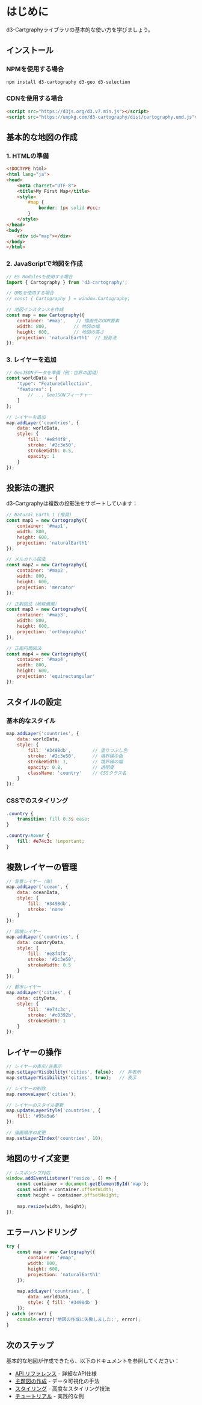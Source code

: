 # はじめに

d3-Cartgraphyライブラリの基本的な使い方を学びましょう。

## インストール

### NPMを使用する場合

```bash
npm install d3-cartography d3-geo d3-selection
```

### CDNを使用する場合

```html
<script src="https://d3js.org/d3.v7.min.js"></script>
<script src="https://unpkg.com/d3-cartography/dist/cartography.umd.js"></script>
```

## 基本的な地図の作成

### 1. HTMLの準備

```html
<!DOCTYPE html>
<html lang="ja">
<head>
    <meta charset="UTF-8">
    <title>My First Map</title>
    <style>
        #map {
            border: 1px solid #ccc;
        }
    </style>
</head>
<body>
    <div id="map"></div>
</body>
</html>
```

### 2. JavaScriptで地図を作成

```javascript
// ES Modulesを使用する場合
import { Cartography } from 'd3-cartography';

// UMDを使用する場合
// const { Cartography } = window.Cartography;

// 地図インスタンスを作成
const map = new Cartography({
    container: '#map',    // 描画先のDOM要素
    width: 800,          // 地図の幅
    height: 600,         // 地図の高さ
    projection: 'naturalEarth1'  // 投影法
});
```

### 3. レイヤーを追加

```javascript
// GeoJSONデータを準備（例：世界の国境）
const worldData = {
    "type": "FeatureCollection",
    "features": [
        // ... GeoJSONフィーチャー
    ]
};

// レイヤーを追加
map.addLayer('countries', {
    data: worldData,
    style: {
        fill: '#e8f4f8',
        stroke: '#2c3e50',
        strokeWidth: 0.5,
        opacity: 1
    }
});
```

## 投影法の選択

d3-Cartgraphyは複数の投影法をサポートしています：

```javascript
// Natural Earth I (推奨)
const map1 = new Cartography({
    container: '#map1',
    width: 800,
    height: 600,
    projection: 'naturalEarth1'
});

// メルカトル図法
const map2 = new Cartography({
    container: '#map2',
    width: 800,
    height: 600,
    projection: 'mercator'
});

// 正射図法（地球儀風）
const map3 = new Cartography({
    container: '#map3',
    width: 800,
    height: 600,
    projection: 'orthographic'
});

// 正距円筒図法
const map4 = new Cartography({
    container: '#map4',
    width: 800,
    height: 600,
    projection: 'equirectangular'
});
```

## スタイルの設定

### 基本的なスタイル

```javascript
map.addLayer('countries', {
    data: worldData,
    style: {
        fill: '#3498db',        // 塗りつぶし色
        stroke: '#2c3e50',      // 境界線の色
        strokeWidth: 1,         // 境界線の幅
        opacity: 0.8,           // 透明度
        className: 'country'    // CSSクラス名
    }
});
```

### CSSでのスタイリング

```css
.country {
    transition: fill 0.3s ease;
}

.country:hover {
    fill: #e74c3c !important;
}
```

## 複数レイヤーの管理

```javascript
// 背景レイヤー（海）
map.addLayer('ocean', {
    data: oceanData,
    style: {
        fill: '#3498db',
        stroke: 'none'
    }
});

// 国境レイヤー
map.addLayer('countries', {
    data: countryData,
    style: {
        fill: '#e8f4f8',
        stroke: '#2c3e50',
        strokeWidth: 0.5
    }
});

// 都市レイヤー
map.addLayer('cities', {
    data: cityData,
    style: {
        fill: '#e74c3c',
        stroke: '#c0392b',
        strokeWidth: 1
    }
});
```

## レイヤーの操作

```javascript
// レイヤーの表示/非表示
map.setLayerVisibility('cities', false);  // 非表示
map.setLayerVisibility('cities', true);   // 表示

// レイヤーの削除
map.removeLayer('cities');

// レイヤーのスタイル更新
map.updateLayerStyle('countries', {
    fill: '#95a5a6'
});

// 描画順序の変更
map.setLayerZIndex('countries', 10);
```

## 地図のサイズ変更

```javascript
// レスポンシブ対応
window.addEventListener('resize', () => {
    const container = document.getElementById('map');
    const width = container.offsetWidth;
    const height = container.offsetHeight;
    
    map.resize(width, height);
});
```

## エラーハンドリング

```javascript
try {
    const map = new Cartography({
        container: '#map',
        width: 800,
        height: 600,
        projection: 'naturalEarth1'
    });
    
    map.addLayer('countries', {
        data: worldData,
        style: { fill: '#3498db' }
    });
} catch (error) {
    console.error('地図の作成に失敗しました:', error);
}
```

## 次のステップ

基本的な地図が作成できたら、以下のドキュメントを参照してください：

- [API リファレンス](./api-reference.md) - 詳細なAPI仕様
- [主題図の作成](./thematic-maps.md) - データ可視化の手法
- [スタイリング](./styling.md) - 高度なスタイリング技法
- [チュートリアル](./tutorials/) - 実践的な例